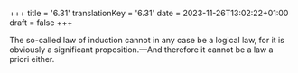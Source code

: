 +++
title = '6.31'
translationKey = '6.31'
date = 2023-11-26T13:02:22+01:00
draft = false
+++

The so-called law of induction cannot in any case be a logical law, for it is obviously a significant proposition.—And therefore it cannot be a law a priori either.
